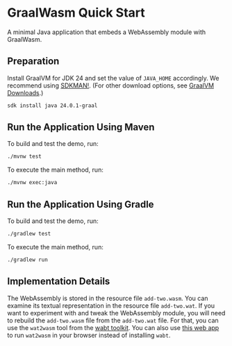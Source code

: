 # GraalWasm Quick Start

A minimal Java application that embeds a WebAssembly module with GraalWasm.

## Preparation

Install GraalVM for JDK 24 and set the value of `JAVA_HOME` accordingly.
We recommend using [SDKMAN!](https://sdkman.io/). (For other download options, see [GraalVM Downloads](https://www.graalvm.org/downloads/).)

```bash
sdk install java 24.0.1-graal
```

## Run the Application Using Maven

To build and test the demo, run:

```bash
./mvnw test
```

To execute the main method, run:

```bash
./mvnw exec:java
```

## Run the Application Using Gradle

To build and test the demo, run:

```bash
./gradlew test
```

To execute the main method, run:

```bash
./gradlew run
```

## Implementation Details

The WebAssembly is stored in the resource file `add-two.wasm`.
You can examine its textual representation in the resource file `add-two.wat`.
If you want to experiment with and tweak the WebAssembly module, you will need to rebuild the `add-two.wasm` file from the `add-two.wat` file.
For that, you can use the `wat2wasm` tool from the [wabt toolkit](https://github.com/WebAssembly/wabt).
You can also use [this web app](https://webassembly.github.io/wabt/demo/wat2wasm/) to run `wat2wasm` in your browser instead of installing `wabt`.
